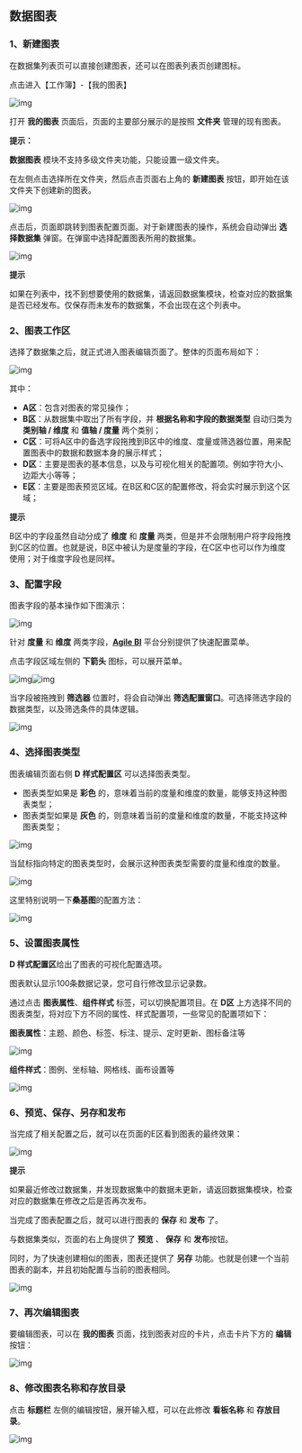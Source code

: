 ## 数据图表

### 1、新建图表

在数据集列表页可以直接创建图表，还可以在图表列表页创建图标。

点击进入【工作簿】-【我的图表】

![img](../../../../image/IoT/IoT-Data-Analysis-Service/Data-Diagram-Create-Table-1.png)

打开 **我的图表** 页面后，页面的主要部分展示的是按照 **文件夹** 管理的现有图表。

**提示：**

**数据图表** 模块不支持多级文件夹功能，只能设置一级文件夹。

在左侧点击选择所在文件夹，然后点击页面右上角的 **新建图表** 按钮，即开始在该文件夹下创建新的图表。

![img](../../../../image/IoT/IoT-Data-Analysis-Service/Data-Diagram-Create-Table-2.png)

点击后，页面即跳转到图表配置页面。对于新建图表的操作，系统会自动弹出 **选择数据集** 弹窗。在弹窗中选择配置图表所用的数据集。

![img](../../../../image/IoT/IoT-Data-Analysis-Service/Data-Diagram-Create-Table-3.png)

 **提示**

如果在列表中，找不到想要使用的数据集，请返回数据集模块，检查对应的数据集是否已经发布。仅保存而未发布的数据集，不会出现在这个列表中。

 

### 2、图表工作区

选择了数据集之后，就正式进入图表编辑页面了。整体的页面布局如下：

![img](../../../../image/IoT/IoT-Data-Analysis-Service/Data-Diagram-WorkSpace.png)

其中：

- **A区**：包含对图表的常见操作；
- **B区**：从数据集中取出了所有字段，并 **根据名称和字段的数据类型** 自动归类为 **类别轴 / 维度** 和 **值轴 / 度量** 两个类别；
- **C区**：可将A区中的备选字段拖拽到B区中的维度、度量或筛选器位置，用来配置图表中的数据和数据本身的展示样式；
- **D区**：主要是图表的基本信息，以及与可视化相关的配置项。例如字符大小、边距大小等等；
- **E区**：主要是图表预览区域。在B区和C区的配置修改，将会实时展示到这个区域；

**提示**

B区中的字段虽然自动分成了 **维度** 和 **度量** 两类，但是并不会限制用户将字段拖拽到C区的位置。也就是说，B区中被认为是度量的字段，在C区中也可以作为维度使用；对于维度字段也是同样。

 

### 3、配置字段

图表字段的基本操作如下图演示：

![img](../../../../image/IoT/IoT-Data-Analysis-Service/Data-Diagram-Configuration-Field-1.gif)

针对 **度量** 和 **维度** 两类字段，[**Agile BI**](http://bi.jd.com/main?a=2) 平台分别提供了快速配置菜单。

点击字段区域左侧的 **下箭头** 图标，可以展开菜单。

![img](../../../../image/IoT/IoT-Data-Analysis-Service/Data-Diagram-Configuration-Field-2.png)![img](../../../../image/IoT/IoT-Data-Analysis-Service/Data-Diagram-Configuration-Field-3.png)

 

当字段被拖拽到 **筛选器** 位置时，将会自动弹出 **筛选配置窗口**。可选择筛选字段的数据类型，以及筛选条件的具体逻辑。

![img](../../../../image/IoT/IoT-Data-Analysis-Service/Data-Diagram-Configuration-Field-4.gif)

 

### 4、选择图表类型

图表编辑页面右侧 **D** **样式配置区** 可以选择图表类型。

- 图表类型如果是 **彩色** 的，意味着当前的度量和维度的数量，能够支持这种图表类型；
- 图表类型如果是 **灰色** 的，则意味着当前的度量和维度的数量，不能支持这种图表类型；

![img](../../../../image/IoT/IoT-Data-Analysis-Service/Data-Diagram-Select-Table-1.gif)

当鼠标指向特定的图表类型时，会展示这种图表类型需要的度量和维度的数量。

![img](../../../../image/IoT/IoT-Data-Analysis-Service/Data-Diagram-Select-Table-2.png)

这里特别说明一下**桑基图**的配置方法：

![img](../../../../image/IoT/IoT-Data-Analysis-Service/Data-Diagram-Select-Table-3.png)

 

### 5、设置图表属性

**D 样式配置区**给出了图表的可视化配置选项。

图表默认显示100条数据记录，您可自行修改显示记录数。

通过点击 **图表属性**、**组件样式** 标签，可以切换配置项目。在 **D区** 上方选择不同的图表类型，将对应下方不同的属性、样式配置项，一些常见的配置项如下：

**图表属性**：主题、颜色、标签、标注、提示、定时更新、图标备注等

![img](../../../../image/IoT/IoT-Data-Analysis-Service/Data-Diagram-Configuration-Properties-1.png)

**组件样式**：图例、坐标轴、网格线、画布设置等

![img](../../../../image/IoT/IoT-Data-Analysis-Service/Data-Diagram-Configuration-Properties-2.png)

 

### 6、预览、保存、另存和发布

当完成了相关配置之后，就可以在页面的E区看到图表的最终效果：

![img](../../../../image/IoT/IoT-Data-Analysis-Service/Data-Diagram-Save-finish-1.png)

 **提示**

如果最近修改过数据集，并发现数据集中的数据未更新，请返回数据集模块，检查对应的数据集在修改之后是否再次发布。

当完成了图表配置之后，就可以进行图表的 **保存** 和 **发布** 了。

与数据集类似，页面的右上角提供了 **预览** 、 **保存** 和 **发布**按钮。

同时，为了快速创建相似的图表，图表还提供了 **另存** 功能。也就是创建一个当前图表的副本，并且初始配置与当前的图表相同。

![img](../../../../image/IoT/IoT-Data-Analysis-Service/Data-Diagram-Save-finish-2.png)

 

### 7、再次编辑图表

要编辑图表，可以在 **我的图表** 页面，找到图表对应的卡片，点击卡片下方的 **编辑** 按钮：

![img](../../../../image/IoT/IoT-Data-Analysis-Service/Data-Diagram-ToUpdate.png)

 

### 8、修改图表名称和存放目录

点击 **标题栏** 左侧的编辑按钮，展开输入框，可以在此修改 **看板名称** 和 **存放目录**。

![img](../../../../image/IoT/IoT-Data-Analysis-Service/Data-Diagram-ReTableName.png)